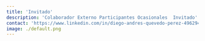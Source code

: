 ```yaml
---
title: 'Invitado'
description: 'Colaborador Externo Participantes Ocasionales  Invitado'
contact: 'https://www.linkedin.com/in/diego-andres-quevedo-perez-49629451/'
image: ./default.png
---
```

